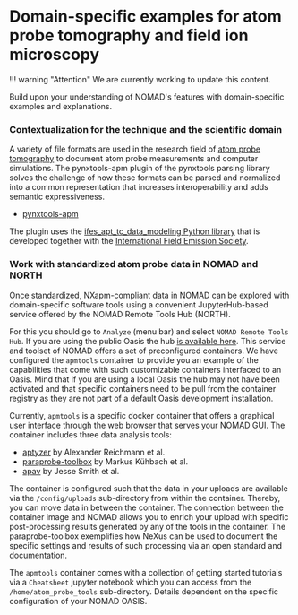 # Domain-specific examples for atom probe tomography and field ion microscopy

!!! warning "Attention"
    We are currently working to update this content.

Build upon your understanding of NOMAD's features with domain-specific examples and explanations.

### Contextualization for the technique and the scientific domain
A variety of file formats are used in the research field of [atom probe tomography](https://www.nature.com/articles/s43586-021-00047-w) to document atom probe measurements and computer simulations. The pynxtools-apm plugin of the pynxtools parsing library solves the challenge of how these formats can be parsed and normalized into a common representation that increases interoperability and adds semantic expressiveness.

- [pynxtools-apm](https://fairmat-nfdi.github.io/pynxtools-apm/)

The plugin uses the [ifes_apt_tc_data_modeling Python library](https://github.com/atomprobe-tc/ifes_apt_tc_data_modeling) that is developed together with the [International Field Emission Society](https://fieldemission.org/).

### Work with standardized atom probe data in NOMAD and NORTH
Once standardized, NXapm-compliant data in NOMAD can be explored with domain-specific software tools using a convenient JupyterHub-based service offered by the NOMAD Remote Tools Hub (NORTH).

For this you should go to `Analyze` (menu bar) and select `NOMAD Remote Tools Hub`.
If you are using the public Oasis the hub [is available here](https://nomad-lab.eu/prod/v1/gui/analyze/north). This service and toolset of NOMAD offers a set of preconfigured containers. We have configured the `apmtools` container to provide you an example
of the capabilities that come with such customizable containers interfaced to an Oasis.
Mind that if you are using a local Oasis the hub may not have been activated and that
specific containers need to be pull from the container registry as they are not part of
a default Oasis development installation.

Currently, `apmtools` is a specific docker container that offers a graphical user interface
through the web browser that serves your NOMAD GUI. The container includes three data analysis tools:
- [aptyzer](https://github.com/areichm/APTyzer) by Alexander Reichmann et al.
- [paraprobe-toolbox](https://gitlab.com/paraprobe/paraprobe-toolbox) by Markus Kühbach et al.
- [apav](https://gitlab.com/jesseds/apav) by Jesse Smith et al.

The container is configured such that the data in your uploads are available via the
`/config/uploads` sub-directory from within the container. Thereby, you can move data
in between the container. The connection between the container image and NOMAD allows
you to enrich your upload with specific post-processing results generated by any of
the tools in the container.
The paraprobe-toolbox exemplifies how NeXus can be used to document the specific settings
and results of such processing via an open standard and documentation.

The `apmtools` container comes with a collection of getting started tutorials
via a `Cheatsheet` jupyter notebook which you can access from the `/home/atom_probe_tools`
sub-directory. Details dependent on the specific configuration of your NOMAD OASIS.

